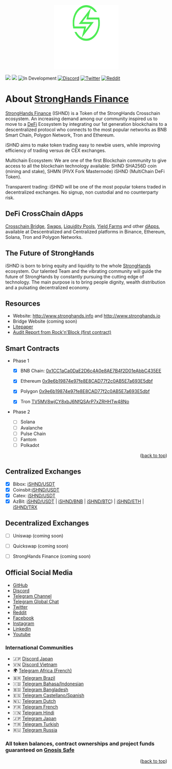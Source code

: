 <div id="top"></div>
<p align="center">
  <img width="200" height="200" src="https://github.com/stronghandsblockchain/Logos/blob/main/ISHND/svg/STRONGHANDS%20-%201.svg">

 ![](https://img.shields.io/badge/Token-Crosschain-informational?style=for-the-badge&logo=F0B90B)
 ![](https://img.shields.io/github/languages/top/stronghandsblockchain/ISHND-NewSource?style=for-the-badge)
 ![In Development](http://img.shields.io/static/v1?label=STATUS&message=IN%20DEVELOPMENT&color=GREEN&style=for-the-badge)
 [![Discord](https://img.shields.io/discord/396700779618107394?style=for-the-badge)](https://discord.gg/WrA8TNXaa5)
 [![Twitter](https://img.shields.io/twitter/follow/shndofficial?style=for-the-badge)](https://twitter.com/shndofficial)
 [![Reddit](https://img.shields.io/reddit/subreddit-subscribers/stronghandsblockchain?style=for-the-badge)](https://www.reddit.com/r/stronghandsblockchain/)



# About [StrongHands Finance](https://coinmarketcap.com/currencies/stronghands-finance/markets/) 
  
[StrongHands Finance](https://coinmarketcap.com/currencies/stronghands-finance/markets/) (ISHND) is a Token of the StrongHands Crosschain ecosystem. An increasing demand among our community inspired us to move to a [DeFi](https://academy.binance.com/en/glossary/defi) Ecosystem by integrating our 1st generation blockchains to a descentralized protocol who connects to the most popular networks as BNB Smart Chain, Polygon Network, Tron and Ethereum.

iSHND aims to make token trading easy to newbie users, while improving efficiency of trading versus de CEX exchanges.

Multichain Ecosystem: We are one of the first Blockchain community to give access to all the blockchain technology available: SHND SHA256D coin (mining and stake), SHMN (PIVX Fork Masternode) iSHND (MultiChain DeFi Token).

Transparent trading: iSHND will be one of the most popular tokens traded in decentralized exchanges. No signup, non custodial and no counterparty risk.

## DeFi CrossChain dApps

[Crosschain Bridge](https://pontem.network/posts/understanding-cross-chain-bridges), [Swaps](https://academy.binance.com/en/articles/atomic-swaps-explained), [Liquidity Pools](https://www.gemini.com/cryptopedia/what-is-a-liquidity-pool-crypto-market-liquidity), [Yield Farms](https://academy.binance.com/en/articles/what-is-yield-farming-in-decentralized-finance-defi) and other [dApps](https://cointelegraph.com/defi-101/what-are-dapps-everything-there-is-to-know-about-decentralized-applications), available at Descentralized and Centralized platforms in Binance, Ethereum, Solana, Tron and Polygon Networks.

## The Future of StrongHands

iSHND is born to bring equity and liquidity to the whole [StrongHands](http://www.stronghands.io) ecosystem. Our talented Team and the vibrating community will guide the future of StrongHands by constantly pursuing the cutting edge of technology. The main purpose is to bring people dignity, wealth distribution and a pulsating decentralized economy.
  

  ## Resources

  * Website: http://www.stronghands.info and http://www.stronghands.io
  * Bridge Website (coming soon)
  * [Litepaper](https://github.com/stronghandsblockchain/iSHND-NewSource/blob/main/Litepaper.pdf)
  * [Audit Report from Rock'n'Block (first contract)](https://github.com/Rock-n-Block/AUDIT/blob/main/ISHND)
  
  
## Smart Contracts
  
* Phase 1
  
    - [x] BNB Chain:  [0x1CC1aCa0DaE2D6c4A0e8AE7B4f2D01eAbbC435EE](https://bscscan.com/token/0x1CC1aCa0DaE2D6c4A0e8AE7B4f2D01eAbbC435EE)
    - [x] Ethereum [0x9e6b19874e97fe8E8CAD77f2c0AB5E7a693E5dbf](https://etherscan.io/token/0x9e6b19874e97fe8E8CAD77f2c0AB5E7a693E5dbf)
    - [x] Polygon [0x9e6b19874e97fe8E8CAD77f2c0AB5E7a693E5dbf](https://polygonscan.com/token/0x9e6b19874e97fe8E8CAD77f2c0AB5E7a693E5dbf)
    - [x] Tron [TV5MV8wjCY8xbJ6NfQSArP7xZRHHTw48No](https://tronscan.org/#/contract/TV5MV8wjCY8xbJ6NfQSArP7xZRHHTw48No)
  
  
  
 * Phase 2
  
    - [ ] Solana
    - [ ] Avalanche
    - [ ] Pulse Chain
    - [ ] Fantom
    - [ ] Polkadot
  
<p align="right">(<a href="#top">back to top</a>)</p>  
  
## Centralized Exchanges
  
  - [x] Bibox: [iSHND/USDT](https://www.bibox.com/zh/exchange/basic/ISHND_USDT)
  - [x] Coinsbit:[iSHND/USDT](https://coinsbit.io/pt/trade/iSHND_USDT)
  - [x] Catex: [iSHND/USDT](https://www.catex.io/trading/ISHND/USDT) 
  - [x] AzBit: [iSHND/USDT](https://azbit.com/exchange/ISHND_USDT) | [iSHND/BNB](https://azbit.com/exchange/ISHND_BNB) | [iSHND/BTC](https://azbit.com/exchange/ISHND_BTC)) | [iSHND/ETH](https://azbit.com/exchange/ISHND_ETH) | [iSHND/TRX](https://azbit.com/exchange/ISHND_TRX)

## Decentralized Exchanges

  - [ ] Uniswap (coming soon)
  - [ ] Quickswap (coming soon)
  - [ ] StrongHands Finance (coming soon)
  
  
## Official Social Media
  
  * [GitHub](https://github.com/stronghandsblockchain)
  * [Discord](https://discord.com/invite/WrA8TNXaa5)
  * [Telegram Channel](https://t.me/stronghandsofficial)
  * [Telegram Global Chat](https://t.me/StrongHands)
  * [Twitter](https://twitter.com/shndofficial)
  * [Reddit](https://www.reddit.com/r/stronghandsblockchain/)
  * [Facebook](https://www.facebook.com/shndchain)
  * [Instagram](https://www.instagram.com/stronghandsblockchain/)
  * [LinkedIn](https://www.linkedin.com/company/stronghands-blockchain/)
  * [Youtube](https://www.youtube.com/channel/UCazb7de4MDBFaWvnoCPvN-Q)
  
  
  ### International Communities
  
  * 🇯🇵 [Discord Japan](https://discord.gg/566pKM6)
  * 🇻🇳 [Discord Vietnam](https://discord.gg/UTBB8CHxbK)
  * 🌍 [Telegram Africa (French)](https://t.me/StrongHandsAfrica)
  * 🇧🇷 [Telegram Brazil](https://t.me/StrongHandsBrasil)
  * 🇮🇩 [Telegram Bahasa/Indonesian](https://t.me/StrongHandsIndonesia)
  * 🇧🇩 [Telegram Bangladesh](https://t.me/StrongHandsBangladesh)
  * 🇪🇸 [Telegram Castellano/Spanish](https://t.me/StrongHandsCastellano)
  * 🇳🇱 [Telegram Dutch](https://t.me/StrongHandsDutch)
  * 🇫🇷 [Telegram French](https://t.me/StrongHandsFrance)
  * 🇮🇳 [Telegram Hindi](https://t.me/StrongHandsHindi)
  * 🇯🇵 [Telegram Japan](https://t.me/StrongHands_Japan)
  * 🇹🇷 [Telegram Turkish](https://t.me/StrongHandsTurkey)
  * 🇷🇺 [Telegram Russia](https://t.me/StrongHandsRussia)


  ### All token balances, contract ownerships and project funds guaranteed on [Gnosis Safe](https://gnosis-safe.io/app/) 
  
  <p align="right">(<a href="#top">back to top</a>)</p>  
  

